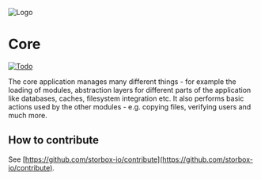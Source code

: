 ![Logo](https://puu.sh/CYnPt/086676ab65.png)

# Core

[![Todo](https://img.shields.io/badge/Core-Todo-Green.svg)](https://github.com/storbox-io/contribute/projects/1)

The core application manages many different things - for example the loading of modules, abstraction layers for different parts of the application like databases, caches, filesystem integration etc.
It also performs basic actions used by the other modules - e.g. copying files, verifying users and much more.

## How to contribute

See [https://github.com/storbox-io/contribute](https://github.com/storbox-io/contribute).

